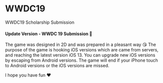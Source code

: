 # WWDC19
WWDC19 Scholarship Submission

#### Update Version - WWDC 19 Submission 🎉
 
The game was designed in 2D and was prepared in a pleasant way 😘 The purpose of the game is hooking iOS versions which are came from servers, and reaching the latest version iOS 13. You can upgrade new iOS versions by escaping from Android versions. The game will end if your iPhone touch to Android versions or the iOS versions are missed.

I hope you have fun ❤️
